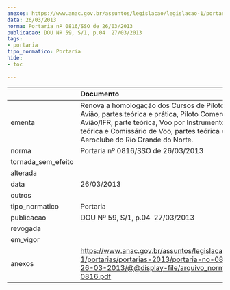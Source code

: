 ```yaml
---
anexos: https://www.anac.gov.br/assuntos/legislacao/legislacao-1/portarias/portarias-2013/portaria-no-0816-sso-de-26-03-2013/@@display-file/arquivo_norma/PA2013-0816.pdf
data: 26/03/2013
norma: Portaria nº 0816/SSO de 26/03/2013
publicacao: DOU Nº 59, S/1, p.04  27/03/2013
tags:
- portaria
tipo_normatico: Portaria
hide: 
- toc 
 
---
```


|                    | Documento                                                                                                                                                                                                                                                  |
|:-------------------|:-----------------------------------------------------------------------------------------------------------------------------------------------------------------------------------------------------------------------------------------------------------|
| ementa             | Renova a homologação dos Cursos de Piloto Privado de Avião, partes teórica e prática, Piloto Comercial de Avião/IFR, parte teórica, Voo por Instrumentos, parte teórica e Comissário de Voo, partes teórica e prática do Aeroclube do Rio Grande do Norte. |
| norma              | Portaria nº 0816/SSO de 26/03/2013                                                                                                                                                                                                                         |
| tornada_sem_efeito |                                                                                                                                                                                                                                                            |
| alterada           |                                                                                                                                                                                                                                                            |
| data               | 26/03/2013                                                                                                                                                                                                                                                 |
| outros             |                                                                                                                                                                                                                                                            |
| tipo_normatico     | Portaria                                                                                                                                                                                                                                                   |
| publicacao         | DOU Nº 59, S/1, p.04  27/03/2013                                                                                                                                                                                                                           |
| revogada           |                                                                                                                                                                                                                                                            |
| em_vigor           |                                                                                                                                                                                                                                                            |
| anexos             | https://www.anac.gov.br/assuntos/legislacao/legislacao-1/portarias/portarias-2013/portaria-no-0816-sso-de-26-03-2013/@@display-file/arquivo_norma/PA2013-0816.pdf                                                                                          |